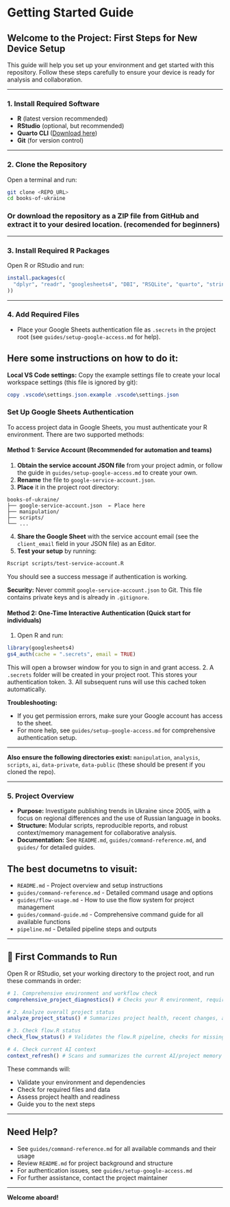 # Getting Started Guide

## Welcome to the Project: First Steps for New Device Setup

This guide will help you set up your environment and get started with this repository. Follow these steps carefully to ensure your device is ready for analysis and collaboration.

---

### 1. Install Required Software

- **R** (latest version recommended)
- **RStudio** (optional, but recommended)
- **Quarto CLI** ([Download here](https://quarto.org/docs/get-started/))
- **Git** (for version control)

---

### 2. Clone the Repository

Open a terminal and run: 

```sh
git clone <REPO_URL>
cd books-of-ukraine
```
### Or download the repository as a ZIP file from GitHub and extract it to your desired location. **(recomended for beginners)**
---

### 3. Install Required R Packages

Open R or RStudio and run:

```r
install.packages(c(
  "dplyr", "readr", "googlesheets4", "DBI", "RSQLite", "quarto", "stringr", "yaml", "knitr", "rmarkdown"
))
```

---

### 4. Add Required Files

- Place your Google Sheets authentication file as `.secrets` in the project root (see `guides/setup-google-access.md` for help).
## Here some instructions on how to do it:

**Local VS Code settings:** Copy the example settings file to create your local workspace settings (this file is ignored by git):

```powershell
copy .vscode\settings.json.example .vscode\settings.json
```

### Set Up Google Sheets Authentication

To access project data in Google Sheets, you must authenticate your R environment. There are two supported methods:

#### Method 1: Service Account (Recommended for automation and teams)

1. **Obtain the service account JSON file** from your project admin, or follow the guide in `guides/setup-google-access.md` to create your own.
2. **Rename** the file to `google-service-account.json`.
3. **Place** it in the project root directory:

  ```
  books-of-ukraine/
  ├── google-service-account.json  ← Place here
  ├── manipulation/
  ├── scripts/
  └── ...
  ```
4. **Share the Google Sheet** with the service account email (see the `client_email` field in your JSON file) as an Editor.
5. **Test your setup** by running:
  ```bash
  Rscript scripts/test-service-account.R
  ```
  You should see a success message if authentication is working.

**Security:** Never commit `google-service-account.json` to Git. This file contains private keys and is already in `.gitignore`.

#### Method 2: One-Time Interactive Authentication (Quick start for individuals)

1. Open R and run:
  ```r
  library(googlesheets4)
  gs4_auth(cache = ".secrets", email = TRUE)
  ```
  This will open a browser window for you to sign in and grant access.
2. A `.secrets` folder will be created in your project root. This stores your authentication token.
3. All subsequent runs will use this cached token automatically.

**Troubleshooting:**
- If you get permission errors, make sure your Google account has access to the sheet.
- For more help, see `guides/setup-google-access.md` for comprehensive authentication setup.

---

**Also ensure the following directories exist:** `manipulation`, `analysis`, `scripts`, `ai`, `data-private`, `data-public` (these should be present if you cloned the repo).

---

### 5. Project Overview

- **Purpose:** Investigate publishing trends in Ukraine since 2005, with a focus on regional differences and the use of Russian language in books.
- **Structure:** Modular scripts, reproducible reports, and robust context/memory management for collaborative analysis.
- **Documentation:** See `README.md`, `guides/command-reference.md`, and `guides/` for detailed guides.


## The best documetns to visuit:

- `README.md` - Project overview and setup instructions
- `guides/command-reference.md` - Detailed command usage and options
- `guides/flow-usage.md` - How to use the flow system for project management
- `guides/command-guide.md` - Comprehensive command guide for all available functions
- `pipeline.md` - Detailed pipeline steps and outputs

---

## 🚦 First Commands to Run

Open R or RStudio, set your working directory to the project root, and run these commands in order:

```r
# 1. Comprehensive environment and workflow check
comprehensive_project_diagnostics() # Checks your R environment, required packages, project structure, and reports any missing dependencies or setup issues. Does NOT install packages automatically.

# 2. Analyze overall project status
analyze_project_status() # Summarizes project health, recent changes, and provides recommendations for next steps in your workflow.

# 3. Check flow.R status
check_flow_status() # Validates the flow.R pipeline, checks for missing or outdated steps, and reports on the status of data and report generation.

# 4. Check current AI context
context_refresh() # Scans and summarizes the current AI/project memory context, showing which components are loaded and available for analysis.
```

These commands will:
- Validate your environment and dependencies
- Check for required files and data
- Assess project health and readiness
- Guide you to the next steps

---

## Need Help?
- See `guides/command-reference.md` for all available commands and their usage
- Review `README.md` for project background and structure
- For authentication issues, see `guides/setup-google-access.md`
- For further assistance, contact the project maintainer

---

**Welcome aboard!**
